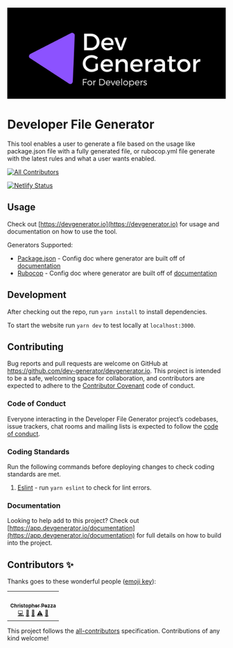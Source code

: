 ![DevGenerator Logo](https://github.com/dev-generator/devgenerator.io/blob/main/.github/Dev%20Generator%20Logo.png)

# Developer File Generator

This tool enables a user to generate a file based on the usage like package.json file with a fully generated file, or rubocop.yml file generate with the latest rules and what a user wants enabled.

<!-- ALL-CONTRIBUTORS-BADGE:START - Do not remove or modify this section -->
[![All Contributors](https://img.shields.io/badge/all_contributors-1-orange.svg?style=flat-square)](#contributors-)
<!-- ALL-CONTRIBUTORS-BADGE:END -->
[![Netlify Status](https://api.netlify.com/api/v1/badges/2ac12197-6557-4126-adef-4221bb467eb5/deploy-status)](https://app.netlify.com/sites/devgenerator/deploys)

## Usage

Check out [https://devgenerator.io](https://devgenerator.io) for usage and documentation on how to use the tool.

Generators Supported:

- [Package.json](https://devgenerator.io/generators/node_modules/packagejson) - Config doc where generator are built off of [documentation](https://docs.npmjs.com/cli/v6/configuring-npm/package-json)
- [Rubocop](https://devgenerator.io/generators/ruby_gems/rubocop) - Config doc where generator are built off of [documentation](https://docs.rubocop.org/rubocop/1.3/index.html)

## Development

After checking out the repo, run `yarn install` to install dependencies.

To start the website run `yarn dev` to test locally at `localhost:3000`.

## Contributing

Bug reports and pull requests are welcome on GitHub at https://github.com/dev-generator/devgenerator.io. This project is intended to be a safe, welcoming space for collaboration, and contributors are expected to adhere to the [Contributor Covenant](http://contributor-covenant.org) code of conduct.

### Code of Conduct

Everyone interacting in the Developer File Generator project’s codebases, issue trackers, chat rooms and mailing lists is expected to follow the [code of conduct](https://github.com/dev-generator/devgenerator.io/blob/main/CODE_OF_CONDUCT.md).

### Coding Standards

Run the following commands before deploying changes to check coding standards are met.

1. [Eslint](https://github.com/eslint/eslint) - run `yarn eslint` to check for lint errors.

### Documentation

Looking to help add to this project? Check out [https://app.devgenerator.io/documentation](https://app.devgenerator.io/documentation) for full details on how to build into the project.

## Contributors ✨

Thanks goes to these wonderful people ([emoji key](https://allcontributors.org/docs/en/emoji-key)):

<!-- ALL-CONTRIBUTORS-LIST:START - Do not remove or modify this section -->
<!-- prettier-ignore-start -->
<!-- markdownlint-disable -->
<table>
  <tr>
    <td align="center"><a href="https://chris-pezza.com"><img src="https://avatars3.githubusercontent.com/u/5841177?v=4" width="100px;" alt=""/><br /><sub><b>Christopher Pezza</b></sub></a><br /><a href="https://github.com/dev-generator/devgenerator.io/commits?author=chiefpansancolt" title="Code">💻</a> <a href="https://github.com/dev-generator/devgenerator.io/commits?author=chiefpansancolt" title="Documentation">📖</a> <a href="#tool-chiefpansancolt" title="Tools">🔧</a> <a href="https://github.com/dev-generator/devgenerator.io/commits?author=chiefpansancolt" title="Tests">⚠️</a> <a href="#maintenance-chiefpansancolt" title="Maintenance">🚧</a></td>
  </tr>
</table>

<!-- markdownlint-enable -->
<!-- prettier-ignore-end -->
<!-- ALL-CONTRIBUTORS-LIST:END -->

This project follows the
[all-contributors](https://github.com/all-contributors/all-contributors)
specification. Contributions of any kind welcome!